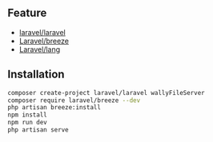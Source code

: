 ## Feature
- [laravel/laravel](https://github.com/laravel/laravel)
- [Laravel/breeze](https://github.com/laravel/breeze)
- [Laravel/lang](https://github.com/Laravel-Lang/lang/tree/3c0258d844acab266a2ffb1a2b89a20f2708a58e)

## Installation
```bash
composer create-project laravel/laravel wallyFileServer
composer require laravel/breeze --dev
php artisan breeze:install
npm install
npm run dev
php artisan serve
```